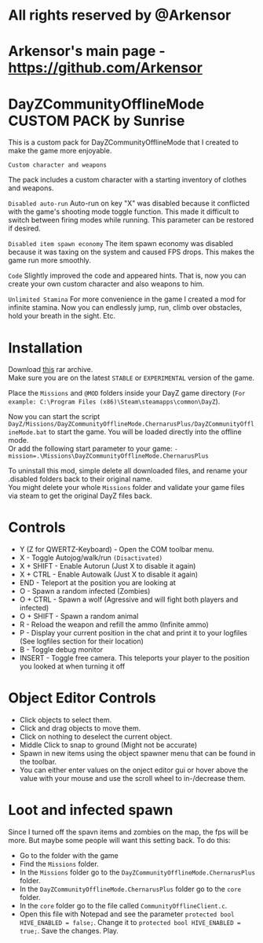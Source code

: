 # All rights reserved by @Arkensor 
# Arkensor's main page - https://github.com/Arkensor



# DayZCommunityOfflineMode CUSTOM PACK by Sunrise
This is a custom pack for DayZCommunityOfflineMode that I created to make the game more enjoyable.

```Custom character and weapons```

The pack includes a custom character with a starting inventory of clothes and weapons.

```Disabled auto-run```
Auto-run on key "X" was disabled because it conflicted with the game's shooting mode toggle function. This made it difficult to switch between firing modes while running. This parameter can be restored if desired.

```Disabled item spawn economy```
The item spawn economy was disabled because it was taxing on the system and caused FPS drops. This makes the game run more smoothly.

```Code```
Slightly improved the code and appeared hints. That is, now you can create your own custom character and also weapons to him.

```Unlimited Stamina```
For more convenience in the game I created a mod for infinite stamina. Now you can endlessly jump, run, climb over obstacles, hold your breath in the sight. Etc.

# Installation
Download [this](https://github.com/1Sunrise/DayZCommunityOfflineMode/releases/download/2.0/Missions.rar) rar archive.  
Make sure you are on the latest `STABLE` or `EXPERIMENTAL` version of the game.

Place the ```Missions``` and ```@MOD``` folders inside your DayZ game directory (```For example: C:\Program Files (x86)\Steam\steamapps\common\DayZ```).  

Now you can start the script ```DayZ/Missions/DayZCommunityOfflineMode.ChernarusPlus/DayZCommunityOfflineMode.bat``` to start the game. You will be loaded directly into the offline mode.  
Or add the following start parameter to your game: ```-mission=.\Missions\DayZCommunityOfflineMode.ChernarusPlus```

To uninstall this mod, simple delete all downloaded files, and rename your .disabled folders back to their original name.   
You might delete your whole ```Missions``` folder and validate your game files via steam to get the original DayZ files back.

# Controls
* Y (Z for QWERTZ-Keyboard) - Open the COM toolbar menu.
* X - Toggle Autojog/walk/run ```(Disactivated)```
* X + SHIFT - Enable Autorun (Just X to disable it again)
* X + CTRL - Enable Autowalk (Just X to disable it again)
* END - Teleport at the position you are looking at
* O - Spawn a random infected (Zombies)
* O + CTRL - Spawn a wolf (Agressive and will fight both players and infected)
* O + SHIFT - Spawn a random animal
* R - Reload the weapon and refill the ammo (Infinite ammo)
* P - Display your current position in the chat and print it to your logfiles (See logfiles section for their location)
* B - Toggle debug monitor
* INSERT - Toggle free camera. This teleports your player to the position you looked at when turning it off

# Object Editor Controls
* Click objects to select them.  
* Click and drag objects to move them.
* Click on nothing to deselect the current object.
* Middle Click to snap to ground (Might not be accurate)
* Spawn in new items using the object spawner menu that can be found in the toolbar.
* You can either enter values on the onject editor gui or hover above the value with your mouse and use the scroll wheel to in-/decrease them.

# Loot and infected spawn
Since I turned off the spavn items and zombies on the map, the fps will be more. But maybe some people will want this setting back. To do this:
* Go to the folder with the game
* Find the ```Missions``` folder.
* In the ```Missions``` folder go to the ```DayZCommunityOfflineMode.ChernarusPlus``` folder.
* In the ```DayZCommunityOfflineMode.ChernarusPlus``` folder go to the ``core`` folder.
* In the ```core``` folder go to the file called ```CommunityOfflineClient.c```.
* Open this file with Notepad and see the parameter ```protected bool HIVE_ENABLED = false;```. Change it to ```protected bool HIVE_ENABLED = true;```. Save the changes. Play.